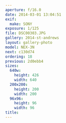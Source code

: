 ```yaml
---
aperture: f/16.0
date: 2014-03-01 13:04:51
exif:
  make: SONY
exposure: 1/125
file: DSC00303.JPG
gallery: 2014-st-andrews
layout: gallery-photo
model: NEX-3N
next: c130d74
ordering: 18
previous: 2d0ebb4
sizes:
  640w:
    height: 426
    width: 640
  200x200:
    height: 200
    width: 200
  96x96:
    height: 96
    width: 96
title: 
---
```


